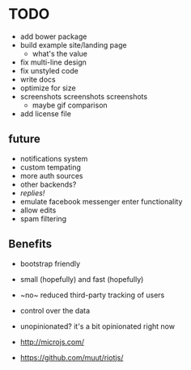TODO
====

- add bower package
- build example site/landing page
  - what's the value
- fix multi-line design
- fix unstyled code
- write docs
- optimize for size
- screenshots screenshots screenshots
  - maybe gif comparison
- add license file

future
------

- notifications system 
- custom tempating
- more auth sources
- other backends?
- *replies!*
- emulate facebook messenger enter functionality
- allow edits
- spam filtering

Benefits
--------

- bootstrap friendly
- small (hopefully) and fast (hopefully)
- ~no~ reduced third-party tracking of users
- control over the data
- unopinionated? it's a bit opinionated right now

- http://microjs.com/
- https://github.com/muut/riotjs/